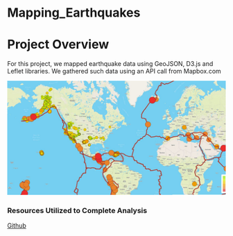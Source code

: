 # Mapping_Earthquakes

# Project Overview 
For this project, we mapped earthquake data using GeoJSON, D3.js and Leflet libraries. We gathered such data using an API call from Mapbox.com

![Earthquake](https://github.com/jtspingler/Mapping_Earthquakes/blob/main/Earthquake%20Challenge/static/images/final%20deliverable.JPG) 
 
### Resources Utilized to Complete Analysis
[Github](https://github.com/jtspingler/Mapping_Earthquakes)
